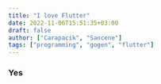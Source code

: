 ```yaml
---
title: "I love Flutter"
date: 2022-11-06T15:51:35+03:00
draft: false
author: ["Carapacik", "Sancene"]
tags: ["programming", "gogen", "flutter"]
---
```


### Yes

